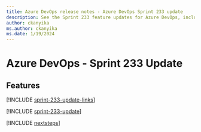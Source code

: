 ```yaml
---
title: Azure DevOps release notes - Azure DevOps Sprint 233 update
description: See the Sprint 233 feature updates for Azure DevOps, including next steps.
author: ckanyika
ms.author: ckanyika
ms.date: 1/19/2024
---
```


# Azure DevOps - Sprint 233 Update

## Features

[!INCLUDE [sprint-233-update-links](../includes/general/sprint-233-update-links.md)]

[!INCLUDE [sprint-233-update](../includes/general/sprint-233-update.md)]

[!INCLUDE [nextsteps](../includes/nextsteps.md)]

